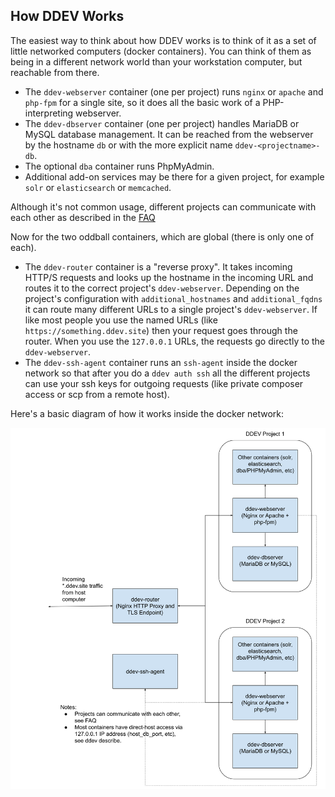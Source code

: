 ## How DDEV Works

The easiest way to think about how DDEV works is to think of it as a set of little networked computers (docker containers). You can think of them as being in a different network world than your workstation computer, but reachable from there.

* The `ddev-webserver` container (one per project) runs `nginx` or `apache` and `php-fpm` for a single site, so it does all the basic work of a PHP-interpreting webserver.
* The `ddev-dbserver` container (one per project) handles MariaDB or MySQL database management. It can be reached from the webserver by the hostname `db` or with the more explicit name `ddev-<projectname>-db`.
* The optional `dba` container runs PhpMyAdmin.
* Additional add-on services may be there for a given project, for example `solr` or `elasticsearch` or `memcached`.

Although it's not common usage, different projects can communicate with each other as described in the [FAQ](../faq.md#projects-communicate-with-each-other)

Now for the two oddball containers, which are global (there is only one of each).

* The `ddev-router` container is a "reverse proxy". It takes incoming HTTP/S requests and looks up the hostname in the incoming URL and routes it to the correct project's `ddev-webserver`. Depending on the project's configuration with `additional_hostnames` and `additional_fqdns` it can route many different URLs to a single project's `ddev-webserver`. If like most people you use the named URLs (like `https://something.ddev.site`) then your request goes through the router. When you use the `127.0.0.1` URLs, the requests go directly to the `ddev-webserver`.
* The `ddev-ssh-agent` container runs an `ssh-agent` inside the docker network so that after you do a `ddev auth ssh` all the different projects can use your ssh keys for outgoing requests (like private composer access or scp from a remote host).

Here's a basic diagram of how it works inside the docker network:

![DDEV Docker Network Architecture](images/DDEV%20Container%20Architecture.svg)
